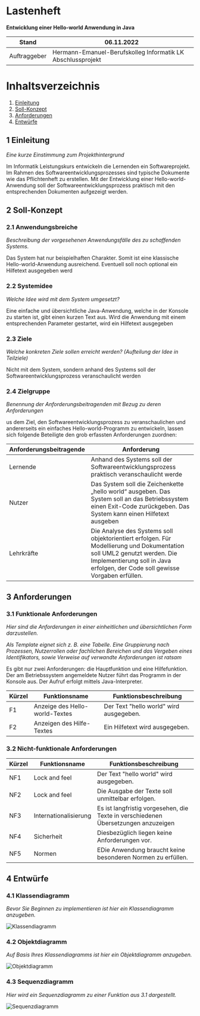 # Lastenheft

**Entwicklung einer Hello-world Anwendung in Java**

| Stand        | 06.11.2022                                                  |
|--------------|-------------------------------------------------------------|
| Auftraggeber | Hermann-Emanuel-Berufskolleg Informatik LK Abschlussprojekt |

# Inhaltsverzeichnis
1. [Einleitung](#1-einleitung)
2. [Soll-Konzept](#2-soll-konzept)
3. [Anforderungen](#3-anforderungen)
4. [Entwürfe](#4-entwrfe)


## 1 Einleitung
*Eine kurze Einstimmung zum Projekthintergrund*

Im Informatik Leistungskurs entwickeln die Lernenden ein Softwareprojekt. Im Rahmen des
Softwareentwicklungsprozesses sind typische Dokumente wie das Pflichtenheft zu erstellen. Mit der Entwicklung einer Hello-world-Anwendung soll der
Softwareentwicklungsprozess praktisch mit den entsprechenden Dokumenten aufgezeigt werden.

## 2 Soll-Konzept

### 2.1 Anwendungsbreiche
*Beschreibung der vorgesehenen Anwendungsfälle des zu schaffenden Systems.*

Das System hat nur beispielhaften Charakter. Somit ist eine klassische Hello-world-Anwendung ausreichend.
Eventuell soll noch optional ein Hilfetext ausgegeben werd

### 2.2 Systemidee
*Welche Idee wird mit dem System umgesetzt?*

Eine einfache und übersichtliche Java-Anwendung, welche in der Konsole zu starten ist, gibt einen kurzen
Text aus. Wird die Anwendung mit einem entsprechenden Parameter gestartet, wird ein Hilfetext
ausgegeben

### 2.3 Ziele
*Welche konkreten Ziele sollen erreicht werden? (Aufteilung der Idee in Teilziele)*

Nicht mit dem System, sondern anhand des Systems soll der Softwareentwicklungsprozess veranschaulicht
werden

### 2.4 Zielgruppe
*Benennung der Anforderungsbeitragenden mit Bezug zu deren Anforderungen*

us dem Ziel, den Softwareentwicklungsprozess zu veranschaulichen und andererseits ein einfaches Hello-world-Programm zu entwickeln, lassen sich folgende Beteiligte den grob erfassten Anforderungen zuordnen:

| **Anforderungsbeitragende** | **Anforderung**                                                                                                                                                                                          |
|-----------------------------|----------------------------------------------------------------------------------------------------------------------------------------------------------------------------------------------------------|
| Lernende                    | Anhand des Systems soll der Softwareentwicklungsprozess praktisch veranschaulicht werde                                                                                                                  |
| Nutzer                      | Das System soll die Zeichenkette „hello world“ ausgeben. Das System soll an das Betriebssystem einen Exit-Code zurückgeben. Das System kann  einen Hilfetext ausgeben                                    |
| Lehrkräfte                  | Die Analyse des Systems soll objektorientiert erfolgen. Für Modellierung und Dokumentation soll UML2 genutzt werden. Die Implementierung soll in Java erfolgen, der Code soll gewisse Vorgaben erfüllen. |

## 3 Anforderungen

### 3.1 Funktionale Anforderungen
*Hier sind die Anforderungen in einer einheitlichen
und übersichtlichen Form darzustellen.*

*Als Template eignet sich z. B. eine Tabelle.
Eine Gruppierung nach Prozessen, Nutzerrollen
oder fachlichen Bereichen und das Vergeben
eines Identifikators, sowie Verweise auf verwandte
Anforderungen ist ratsam*

Es gibt nur zwei Anforderungen: die Hauptfunktion und eine Hilfefunktion. Der am Betriebssystem angemeldete Nutzer führt das Programm in der Konsole aus. Der Aufruf erfolgt mittels Java-Interpreter.

| Kürzel | Funktionsname                  | Funktionsbeschreibung                   |
|--------|--------------------------------|-----------------------------------------|
| F1     | Anzeige des Hello-world-Textes | Der Text "hello world" wird ausgegeben. |
| F2     | Anzeigen des Hilfe-Textes      | Ein Hilfetext wird ausgegeben.          |

### 3.2 Nicht-funktionale Anforderungen

| Kürzel | Funktionsname         | Funktionsbeschreibung                                                              |
|--------|-----------------------|------------------------------------------------------------------------------------|
| NF1    | Lock and feel         | Der Text "hello world" wird ausgegeben.                                            |
| NF2    | Lock and feel         | Die Ausgabe der Texte soll unmittelbar erfolgen.                                   |
| NF3    | Internationalisierung | Es ist langfristig vorgesehen, die Texte in verschiedenen Übersetzungen anzuzeigen |
| NF4    | Sicherheit            | Diesbezüglich liegen keine Anforderungen vor.                                      |
| NF5    | Normen                | EDie Anwendung braucht keine besonderen Normen zu erfüllen.                        |

## 4 Entwürfe

### 4.1 Klassendiagramm
*Bevor Sie Beginnen zu implementieren ist hier ein Klassendiagramm anzugeben.*

![Klassendiagramm](https://www.plantuml.com/plantuml/proxy?cache=no&src=https://raw.githubusercontent.com/HEBK-BGM/dynamische-Datenstrukturen-Team1/master/doku/lastenheft/Diagramme/Klassendiagramm.puml)

### 4.2 Objektdiagramm
*Auf Basis Ihres Klassendiagramms ist hier ein Objektdiagramm anzugeben.*

![Objektdiagramm](https://www.plantuml.com/plantuml/proxy?cache=no&src=https://raw.githubusercontent.com/HEBK-BGM/dynamische-Datenstrukturen-Team1/master/doku/lastenheft/Diagramme/Objektdiagramm.puml)

### 4.3 Sequenzdiagramm
*Hier wird ein Sequenzdiagramm zu einer Funktion aus 3.1 dargestellt.*

![Sequenzdiagramm](https://www.plantuml.com/plantuml/proxy?cache=no&src=https://raw.githubusercontent.com/HEBK-BGM/dynamische-Datenstrukturen-Team1/master/doku/lastenheft/Diagramme/Sequenzdiagramm.puml)